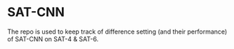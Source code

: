 # SAT-CNN

The repo is used to keep track of difference setting (and their performance) of SAT-CNN on SAT-4 & SAT-6.
